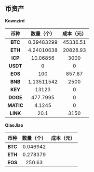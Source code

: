 ## 币资产

**Kownzird**

| **币种**  | **数量（个）** | **成本（元）** |
| :-------: | :------------: | :------------: |
|  **BTC**  |   0.39483299   |    45336.51    |
|  **ETH**  |   4.24010638   |    20828.93    |
|  **ICP**  |    10.06856    |      3000      |
| **USDT**  |       0        |       0        |
|  **EOS**  |      100       |     857.87     |
|  **BNB**  |   1.13511542   |      2500      |
|  **KEY**  |     13123      |       0        |
| **DOGE**  |    477.7995    |       0        |
| **MATIC** |     4.1245     |       0        |
| **LINK**  |      20.1      |      3150      |



**QiaoJiao**

| **币种** | **数量（个）** | 成本（元） |
| :------: | :------------: | :--------: |
| **BTC**  |    0.046942    |            |
| **ETH**  |    0.278379    |            |
| **EOS**  |     250.63     |            |
